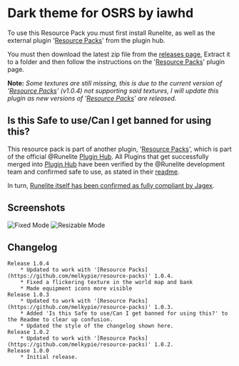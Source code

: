 # Dark theme for OSRS by iawhd

To use this Resource Pack you must first install Runelite, as well as the external plugin '[Resource Packs](https://github.com/melkypie/resource-packs)' from the plugin hub.

You must then download the latest zip file from the [releases page](https://github.com/melkypie/resource-packs/archive/pack-osrs-dark.zip), Extract it to a folder and then follow the instructions on the '[Resource Packs](https://github.com/melkypie/resource-packs)' plugin page.

**Note:** *Some textures are still missing, this is due to the current version of '[Resource Packs](https://github.com/melkypie/resource-packs)' (v1.0.4) not supporting said textures, I will update this plugin as new versions of '[Resource Packs](https://github.com/melkypie/resource-packs)' are released.* 

## Is this Safe to use/Can I get banned for using this?
This resource pack is part of another plugin, '[Resource Packs](https://github.com/melkypie/resource-packs)', which is part of the official @Runelite [Plugin Hub](https://github.com/runelite/plugin-hub). All Plugins that get successfully merged into [Plugin Hub](https://github.com/runelite/plugin-hub) have been verified by the @Runelite development team and confirmed safe to use, as stated in their [readme](https://github.com/runelite/plugin-hub#Reviewing). 

In turn, [Runelite itself has been confirmed as fully compliant by Jagex](https://secure.runescape.com/m=news/a=13/another-message-about-unofficial-clients?oldschool=1).

## Screenshots
![Fixed Mode](https://i.imgur.com/n1oXRlq.png)
![Resizable Mode](https://i.imgur.com/NJKECCL.png)

## Changelog
    Release 1.0.4
        * Updated to work with '[Resource Packs](https://github.com/melkypie/resource-packs)' 1.0.4.
        * Fixed a flickering texture in the world map and bank
        * Made equipment icons more visible
    Release 1.0.3
        * Updated to work with '[Resource Packs](https://github.com/melkypie/resource-packs)' 1.0.3.
        * Added 'Is this Safe to use/Can I get banned for using this?' to the Readme to clear up confusion.
        * Updated the style of the changelog shown here.
    Release 1.0.2
        * Updated to work with '[Resource Packs](https://github.com/melkypie/resource-packs)' 1.0.2.
    Release 1.0.0
        * Initial release.
